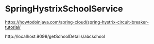 # SpringHystrixSchoolService

https://howtodoinjava.com/spring-cloud/spring-hystrix-circuit-breaker-tutorial/


http://localhost:9098/getSchoolDetails/abcschool
